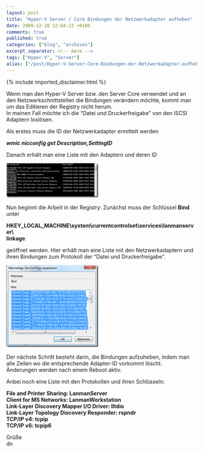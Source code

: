 ```yaml
---
layout: post
title: "Hyper-V Server / Core Bindungen der Netzwerkadapter aufheben"
date: 2009-12-28 12:04:23 +0100
comments: true
published: true
categories: ["blog", "archives"]
excerpt_separator: <!-- more -->
tags: ["Hyper-V", "Server"]
alias: ["/post/Hyper-V-Server-Core-Bindungen-der-Netzwerkadapter-aufheben.aspx", "/post/hyper-v-server-core-bindungen-der-netzwerkadapter-aufheben.aspx"]
---
```

<!-- more -->
{% include imported_disclaimer.html %}
<p>Wenn man den Hyper-V Server bzw. den Server Core verwendet und an den Netzwerkschnittstellen die Bindungen verändern möchte, kommt man um das Editieren der Registry nicht herum.   <br />In meinen Fall möchte ich die “Datei und Druckerfreigabe” von den iSCSI Adaptern loslösen.</p>  <p>Als erstes muss die ID der Netzwerkadapter ermittelt werden</p>  <p><strong><em>wmic nicconfig get Description,SettingID</em></strong></p>  <p>Danach erhält man eine Liste mit den Adaptern und deren ID</p>  <p><a href="/assets/image_90.png" target="_blank"><img style="border-bottom: 0px; border-left: 0px; display: inline; border-top: 0px; border-right: 0px" title="image" border="0" alt="image" src="/assets/image_thumb_90.png" width="244" height="91" /></a> </p>  <p>Nun beginnt die Arbeit in der Registry: Zunächst muss der Schlüssel <strong>Bind</strong> unter </p>  <p><strong>HKEY_LOCAL_MACHINE\system\currentcontrolset\services\lanmanserver\     <br />linkage</strong></p>  <p>geöffnet werden. Hier erhält man eine Liste mit den Netzwerkadaptern und ihren Bindungen zum Protokoll der “Datei und Druckerfreigabe”.</p>  <p><a href="/assets/image_92.png" target="_blank"><img style="border-bottom: 0px; border-left: 0px; display: inline; border-top: 0px; border-right: 0px" title="image" border="0" alt="image" src="/assets/image_thumb_92.png" width="244" height="217" /></a> </p>  <p>Der nächste Schritt besteht darin, die Bindungen aufzuheben, indem man alle Zeilen wo die entsprechende Adapter-ID vorkommt löscht.   <br />Änderungen werden nach einem Reboot aktiv.</p>  <p>Anbei noch eine Liste mit den Protokollen und ihren Schlüsseln:</p>  <p><strong>File and Printer Sharing: LanmanServer     <br />Client for MS Networks: LanmanWorkstation      <br />Link-Layer Discovery Mapper I/O Driver: lltdio      <br />Link-Layer Topology Discovery Responder: rspndr      <br />TCP/IP v4: tcpip      <br />TCP/IP v6: tcpip6</strong></p>  <p>Grüße   <br />dn    </p>
